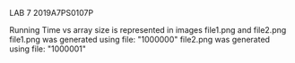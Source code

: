
LAB 7 2019A7PS0107P

Running Time vs array size is represented in images file1.png and file2.png  
file1.png was generated using file: "1000000"
file2.png was generated using file: "1000001"